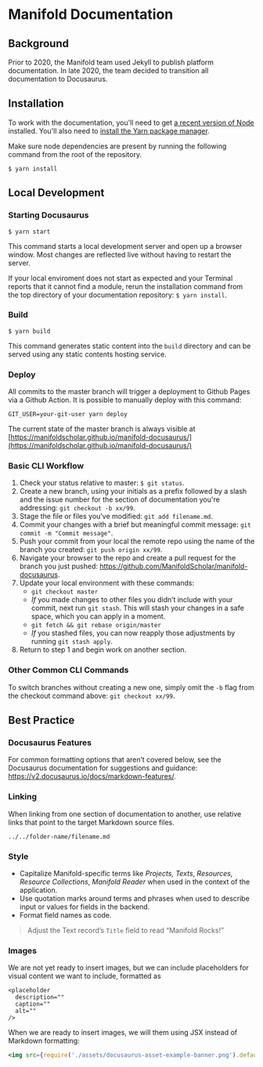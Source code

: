 # Manifold Documentation

## Background

Prior to 2020, the Manifold team used Jekyll to publish platform documentation. In late 2020, the team decided to transition all documentation to Docusaurus.

## Installation

To work with the documentation, you'll need to get [a recent version of Node](https://nodejs.org/en/download/) installed. You'll also need to [install the Yarn package manager](https://classic.yarnpkg.com/en/docs/install#mac-stable).

Make sure node dependencies are present by running the following command from the root of the repository.

```
$ yarn install
```

## Local Development

### Starting Docusaurus

```
$ yarn start
```

This command starts a local development server and open up a browser window. Most changes are reflected live without having to restart the server.

If your local enviroment does not start as expected and your Terminal reports that it cannot find a module, rerun the installation command from the top directory of your documentation repository: `$ yarn install`.

### Build

```
$ yarn build
```

This command generates static content into the `build` directory and can be served using any static contents hosting service.

### Deploy

All commits to the master branch will trigger a deployment to Github
Pages via a Github Action. It is possible to manually deploy with this
command:

```
GIT_USER=your-git-user yarn deploy
```

The current state of the master branch is always visible at [https://manifoldscholar.github.io/manifold-docusaurus/](https://manifoldscholar.github.io/manifold-docusaurus/)

### Basic CLI Workflow

1. Check your status relative to master: `$ git status`.
2. Create a new branch, using your initials as a prefix followed by a slash and the issue number for the section of documentation you're addressing: `git checkout -b xx/99`.
3. Stage the file or files you’ve modified: `git add filename.md`.
4. Commit your changes with a brief but meaningful commit message: `git commit -m "Commit message"`.
5. Push your commit from your local the remote repo using the name of the branch you created: `git push origin xx/99`.
6. Navigate your browser to the repo and create a pull request for the branch you just pushed: https://github.com/ManifoldScholar/manifold-docusaurus.
7. Update your local environment with these commands:
	- `git checkout master`
	- *If* you made changes to other files you didn’t include with your commit, next run `git stash`. This will stash your changes in a safe space, which you can apply in a moment.
	- `git fetch && git rebase origin/master`
	- *If* you stashed files, you can now reapply those adjustments by running `git stash apply`.
8. Return to step 1 and begin work on another section.

### Other Common CLI Commands

To switch branches without creating a new one, simply omit the `-b` flag from the checkout command above: `git checkout xx/99`.

## Best Practice

### Docusaurus Features

For common formatting options that aren’t covered below, see the Docusaurus documentation for suggestions and guidance: https://v2.docusaurus.io/docs/markdown-features/.

### Linking

When linking from one section of documentation to another, use relative links that point to the target Markdown source files.

```
../../folder-name/filename.md
```

### Style

- Capitalize Manifold-specific terms like *Projects,* *Texts*, *Resources,* *Resource Collections*, *Manifold Reader* when used in the context of the application.
- Use quotation marks around terms and phrases when used to describe input or values for fields in the backend.
- Format field names as code.

> Adjust the Text record’s `Title` field to read “Manifold Rocks!”

### Images

We are not yet ready to insert images, but we can include placeholders for visual content we want to include, formatted as

```
<placeholder
  description=""
  caption=""
  alt=""
/>
```

When we are ready to insert images, we will them using JSX instead of Markdown formatting:

```jsx
<img src={require('./assets/docusaurus-asset-example-banner.png').default} />
```